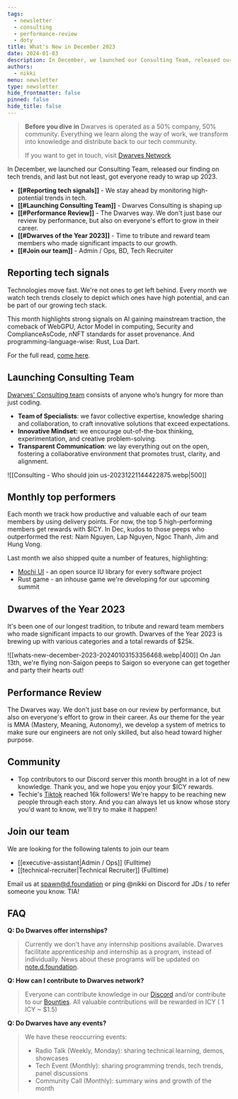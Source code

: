 ```yaml
---
tags:
  - newsletter
  - consulting
  - performance-review
  - doty
title: What's New in December 2023
date: 2024-01-03
description: In December, we launched our Consulting Team, released our finding on tech trends, and last but not least, got everyone ready to wrap up 2023.
authors:
  - nikki
menu: newsletter
type: newsletter
hide_frontmatter: false 
pinned: false
hide_title: false
---
```


> **Before you dive in**
> Dwarves is operated as a 50% company, 50% community. Everything we learn along the way of work, we transform into knowledge and distribute back to our tech community.
>
> If you want to get in touch, visit [Dwarves Network](http://discord.gg/dwarvesv)

In December, we launched our Consulting Team, released our finding on tech trends, and last but not least, got everyone ready to wrap up 2023.
- **[[#Reporting tech signals]]** - We stay ahead by monitoring high-potential trends in tech.
- **[[#Launching Consulting Team]]** - Dwarves Consulting is shaping up
- **[[#Performance Review]]** - The Dwarves way. We don't just base our review by performance, but also on everyone's effort to grow in their career.
- **[[#Dwarves of the Year 2023]]** - Time to tribute and reward team members who made significant impacts to our growth.
- **[[#Join our team]]** - Admin / Ops, BD, Tech Recruiter

## Reporting tech signals

Technologies move fast. We're not ones to get left behind. Every month we watch tech trends closely to depict which ones have high potential, and can be part of our growing tech stack.

This month highlights strong signals on AI gaining mainstream traction, the comeback of WebGPU, Actor Model in computing, Security and ComplianceAsCode, nNFT standards for asset provenance. And programming-language-wise: Rust, Lua Dart.

For the full read, [come here](https://note.d.foundation/labs/market-report-dec-2023/).

## Launching Consulting Team
[Dwarves' Consulting team](https://note.d.foundation/consulting/consulting-who-we-are/) consists of anyone who’s hungry for more than just coding.

- **Team of Specialists**: we favor collective expertise, knowledge sharing and collaboration, to craft innovative solutions that exceed expectations.
- **Innovative Mindset:** we encourage out-of-the-box thinking, experimentation, and creative problem-solving.
- **Transparent Communication**: we lay everything out on the open, fostering a collaborative environment that promotes trust, clarity, and alignment.

![[Consulting - Who should join us-20231221144422875.webp|500]]

## Monthly top performers
Each month we track how productive and valuable each of our team members by using delivery points. For now, the top 5 high-performing members get rewards with $ICY. In Dec, kudos to those peeps who outperformed the rest: Nam Nguyen, Lap Nguyen, Ngoc Thanh, Jim and Hung Vong.

Last month we also shipped quite a number of features, highlighting:

- [Mochi UI](https://mochiui.com/) - an open source IU library for every software project
- Rust game - an inhouse game we're developing for our upcoming summit

## Dwarves of the Year 2023
It's been one of our longest tradition, to tribute and reward team members who made significant impacts to our growth. Dwarves of the Year 2023 is brewing up with various categories and a total rewards of $25k.

![[whats-new-december-2023-20240103153356468.webp|400]]
On Jan 13th, we're flying non-Saigon peeps to Saigon so everyone can get together and party their hearts out!

## Performance Review
The Dwarves way. We don't just base on our review by performance, but also on everyone's effort to grow in their career. As our theme for the year is MMA (Mastery, Meaning, Autonomy), we develop a system of metrics to make sure our engineers are not only skilled, but also head toward higher purpose.

## Community

- Top contributors to our Discord server this month brought in a lot of new knowledge. Thank you, and we hope you enjoy your $ICY rewards.
- Techie's [Tiktok](https://www.tiktok.com/@techiestory.net) reached 16k followers! We're happy to be reaching new people through each story. And you can always let us know whose story you'd want to know, we'll try to make it happen!

## Join our team

We are looking for the following talents to join our team

- [[executive-assistant|Admin / Ops]] (Fulltime)
- [[technical-recruiter|Technical Recruiter]] (Fulltime)

Email us at spawn@d.foundation or ping @nikki on Discord for JDs / to refer someone you know. TIA!

## FAQ
**Q: Do Dwarves offer internships?**
> Currently we don't have any internship positions available. Dwarves facilitate apprenticeship and internship as a program, instead of individually. News about these programs will be updated on [note.d.foundation](note.d.foundation).

**Q: How can I contribute to Dwarves network?**

> Everyone can contribute knowledge in our [Discord](http://discord.gg/dwarvesv) and/or contribute to our [Bounties](http://earn.d.foundation).
> All valuable contributions will be rewarded in ICY ( 1 ICY ~ $1.5)

**Q: Do Dwarves have any events?**

> We have these reoccurring events:
>
> - Radio Talk (Weekly, Monday): sharing technical learning, demos, showcases
> - Tech Event (Monthly): sharing programming trends, tech trends, panel discussions
> - Community Call (Monthly): summary wins and growth of the month
